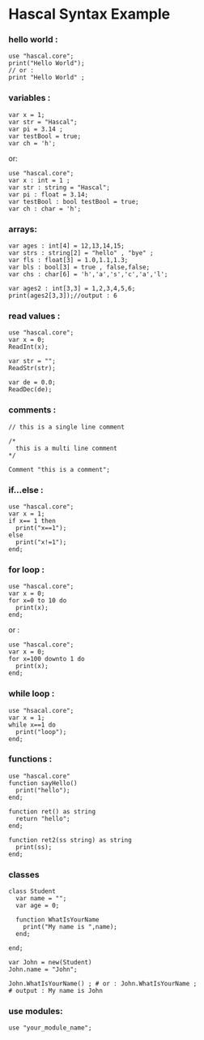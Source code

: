 # Hascal Syntax Example

### hello world :
```
use "hascal.core";
print("Hello World");
// or :
print "Hello World" ;
```
### variables :
```
var x = 1;
var str = "Hascal";
var pi = 3.14 ;
var testBool = true;
var ch = 'h';
```
or:
```
use "hascal.core";
var x : int = 1 ;
var str : string = "Hascal";
var pi : float = 3.14;
var testBool : bool testBool = true;
var ch : char = 'h';
```
### arrays:
```
var ages : int[4] = 12,13,14,15;
var strs : string[2] = "hello" , "bye" ;
var fls : float[3] = 1.0,1.1,1.3;
var bls : bool[3] = true , false,false;
var chs : char[6] = 'h','a','s','c','a','l'; 

var ages2 : int[3,3] = 1,2,3,4,5,6;
print(ages2[3,3]);//output : 6
```
### read values :
```
use "hascal.core";
var x = 0;
ReadInt(x);

var str = "";
ReadStr(str);

var de = 0.0;
ReadDec(de);
```
### comments :
```
// this is a single line comment

/*
  this is a multi line comment
*/

Comment "this is a comment";
```
### if...else :
```
use "hascal.core";
var x = 1;
if x== 1 then
  print("x==1");
else
  print("x!=1");
end;
```
### for loop :
```
use "hascal.core";
var x = 0;
for x=0 to 10 do
  print(x);
end;
```

or :
```
use "hascal.core";
var x = 0;
for x=100 downto 1 do
  print(x);
end;
```
### while loop :
```
use "hsacal.core";
var x = 1;
while x==1 do
  print("loop");
end;
```
### functions :
```
use "hascal.core"
function sayHello()
  print("hello");
end;

function ret() as string
  return "hello";
end;

function ret2(ss string) as string
  print(ss);
end;
```
### classes
```
class Student
  var name = "";
  var age = 0;
  
  function WhatIsYourName
    print("My name is ",name);
  end;
  
end;

var John = new(Student)
John.name = "John";

John.WhatIsYourName() ; # or : John.WhatIsYourName ;
# output : My name is John
```

### use modules:
```
use "your_module_name";
```
